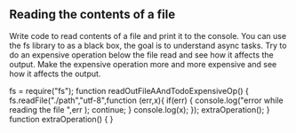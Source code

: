 ## Reading the contents of a file

Write code to read contents of a file and print it to the console. 
You can use the fs library to as a black box, the goal is to understand async tasks. 
Try to do an expensive operation below the file read and see how it affects the output. 
Make the expensive operation more and more expensive and see how it affects the output. 


fs = require("fs");
function readOutFileAAndTodoExpensiveOp()
{
    fs.readFile("./path","utf-8",function (err,x){
    if(err)
    {
        console.log("error while reading the file ",err );
        continue;
    }
    console.log(x);
});
    extraOperation();
}
function extraOperation()
{
    <!-- checking number isPrime or not -->
    <!-- code -->
}

